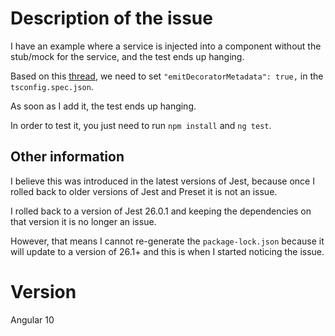 # Description of the issue

I have an example where a service is injected into a component without the stub/mock for the service, and the test ends up hanging.

Based on this [thread](https://github.com/thymikee/jest-preset-angular/issues/288), we need to set `"emitDecoratorMetadata": true,` in the `tsconfig.spec.json`.

As soon as I add it, the test ends up hanging.

In order to test it, you just need to run `npm install` and `ng test`.

## Other information

I believe this was introduced in the latest versions of Jest, because once I rolled back to older versions of Jest and Preset it is not an issue.

I rolled back to a version of Jest 26.0.1 and keeping the dependencies on that version it is no longer an issue.

However, that means I cannot re-generate the `package-lock.json` because it will update to a version of 26.1+ and this is when I started noticing the issue.

# Version

Angular 10
